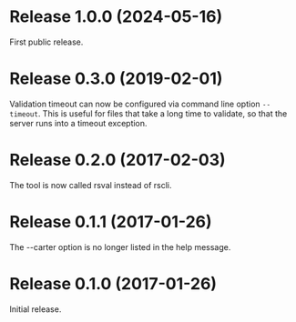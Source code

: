 # Release 1.0.0 (2024-05-16)

First public release.

# Release 0.3.0 (2019-02-01)

Validation timeout can now be configured via command line option `--timeout`.
This is useful for files that take a long time to validate, so that the server
runs into a timeout exception.

# Release 0.2.0 (2017-02-03)

The tool is now called rsval instead of rscli.

# Release 0.1.1 (2017-01-26)

The --carter option is no longer listed in the help message.

# Release 0.1.0 (2017-01-26)

Initial release.
